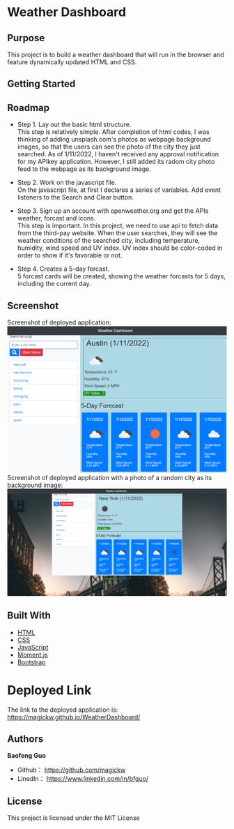 # Weather Dashboard

## Purpose
This project is to build a weather dashboard that will run in the browser and feature dynamically updated HTML and CSS.

## Getting Started


## Roadmap
* Step 1. Lay out the basic html structure.<br>
 This step is relatively simple. After completion of html codes, I was thinking of adding unsplash.com's photos as webpage background images, so that the users can see the photo of the city they just searched. As of 1/11/2022, I haven't received any approval notification for my APIkey application. However, I still added its radom city photo feed to the webpage as its background image.<br>

* Step 2. Work on the javascript file.<br>
  On the javascript file, at first I declares a series of variables. Add event listeners to the Search and Clear button.<br>
* Step 3. Sign up an account with openweather.org and get the APIs weather, forcast and icons. <br>
 This step is important. In this project, we need to use api to fetch data from the third-pay website. When the user searches, they will see the weather conditions of the searched city, including temperature, humidity, wind speed and UV index. UV index should be color-coded in order to show if it's favorable or not.<br>

* Step 4. Creates a 5-day forcast.<br>
 5 forcast cards will be created, showing the weather forcasts for 5 days, including the current day.<br>


## Screenshot
Screenshot of deployed application:<br>
<img src="assets/screenshot.png" alt="screenshot" /><br>
Screenshot of deployed application with a photo of a random city as its background image:<br>
<img src="assets/bg-image.png" alt="screenshot" />



## Built With

* [HTML](https://developer.mozilla.org/en-US/docs/Web/HTML)
* [CSS](https://developer.mozilla.org/en-US/docs/Web/CSS)
* [JavaScript](https://developer.mozilla.org/en-US/docs/Web/javascript)
* [Moment.js](https://momentjs.com/docs/)
* [Bootstrap](https://getbootstrap.com/)


# Deployed Link

The link to the deployed application is: https://magickw.github.io/WeatherDashboard/


## Authors

**Baofeng Guo**

- Github： https://github.com/magickw
- LinedIn： https://www.linkedin.com/in/bfguo/


## License
This project is licensed under the MIT License


